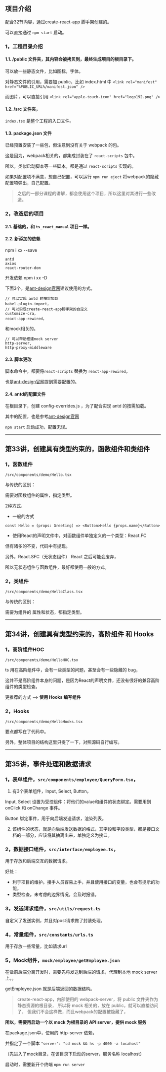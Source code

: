 ## 项目介绍

配合32节内容，通过create-react-app 脚手架创建的。

可以直接通过 `npm start` 启动。

### 1，工程目录介绍

#### 1.1. /public 文件夹，其内容会被拷贝到，最终生成项目的根目录下。

可以放一些静态文件，比如图标，字体。

对静态文件的引用，需要加 public，比如 index.html 中 `<link rel="manifest" href="%PUBLIC_URL%/manifest.json" />`

而图片，可以直接引用 `<link rel="apple-touch-icon" href="logo192.png" />`

#### 1.2. /src 文件夹，

`index.tsx` 是整个工程的入口文件。


#### 1.3. package.json 文件

已经预置安装了一些包，但注意到没有关于 webpack 的包。

这是因为，webpack相关的，都集成封装在了 `react-scripts` 包中。

所以，类似启动脚本等一些脚本，都是通过 `react-scripts` 实现的。

如果对配置项不满意，想自己配置，可以运行 `npm run eject` 将webpack的隐藏配置项弹出，自己配置。


> 之后的一部分课程的讲解，都会使用这个项目，所以这里对其进行一些改造。

### 2，改造后的项目

#### 2.1. 基础的，和 `ts_react_manual` 项目一样。

#### 2.2. 新添加的依赖

npm i xx --save
```
antd
axios
react-router-dom
```

开发依赖 npm i xx -D

下面3个，是[ant-design官网](https://ant.design/docs/react/use-with-create-react-app-cn)建议使用的方式。
```
// 可以实现 antd 的按需加载
babel-plugin-import，
// 可以实现create-react-app脚手架的自定义
customize-cra,
react-app-rewired，
```

和mock相关的。
```
// 可以帮助搭建mock server 
http-server,
http-proxy-middleware
```

#### 2.3. 脚本更改

脚本命令中，都要将`react-scripts` 替换为 `react-app-rewired`，

也是[ant-design官网](https://ant.design/docs/react/use-with-create-react-app-cn)提到需要配置的。


#### 2.4. antd的配置文件

在根目录下，创建 config-overrides.js ，为了配合实现 antd 的按需加载。

其中的配置，也是参考[ant-design官网](https://ant.design/docs/react/use-with-create-react-app-cn)


`npm start` 启动成功，配置无误。

---

## 第33讲，创建具有类型约束的，函数组件和类组件

### 1，函数组件 

`/src/components/demo/Hello.tsx`

与传统的区别：

需要对函数组件的属性，指定类型。

2种方式，

- 一般的方式
```
const Hello = (props: Greeting) => <Button>Hello {props.name}</Button>
```

- 使用React的声明文件中，对函数组件单独定义的一个类型：React.FC

但有诸多的不变，代码中有提现。

另外，React.SFC（无状态组件） React 之后可能会废弃，

所以无状态组件与函数组件，最好都使用一般的方式。


### 2，类组件

`/src/components/demo/HelloClass.tsx`

与传统的区别：

需要为组件的 属性和状态，都指定类型。

---

## 第34讲，创建具有类型约束的，高阶组件 和 Hooks

### 1，高阶组件HOC

`/src/components/demo/HelloHOC.tsx`

ts 用在高阶组件中，会有一些类型的问题，甚至会有一些隐藏的 bug，

这并不是高阶组件本身的问题，是因为React的声明文件，还没有很好的兼容高阶组件的类型检查。

更推荐的方式 --> **使用 Hooks 编写组件**

### 2，Hooks

`/src/components/demo/HelloHooks.tsx`

要点都写在了代码中。

另外，整体项目的结构这里只提了一下，对照源码自行编写。

---

## 第35讲，事件处理和数据请求

### 1，表单组件，`src/components/employee/QueryForm.tsx`，

1. 有3个表单组件，Input, Select, Button，

Input, Select 设置为受控组件：将他们的value和组件的状态绑定。需要用到 onClick 和 onChange 事件。

Button 绑定事件，用于向后端发送请求，渲染列表。

2. 该组件的状态，就是向后端发送数据的格式，其字段和字段类型，都是接口文档的一部分，应该将其抽离出来，单独定义为接口。


### 2，数据接口组件，`src/interface/employee.ts`，

用于存放和后端交互的数据请求。

好处：

- 利于项目的维护。接手人员容易上手，并且使用接口的变量，也会有提示的功能。
- 类型检查。未考虑的边界情况，会及时报错。


### 3，发送请求组件，`src/utils/request.ts`

自定义了发送实例，并且对post请求做了封装处理。


### 4，常量组件，`src/constants/urls.ts`

用于存放一些常量，比如请求url

### 5，Mock组件，`mock/employee/getEmployee.json`

在做前后端分离开发时，需要先将发送到后端的请求，代理到本地 mock server 上。。

getEmployee.json 就是后端返回的数据结构。

> create-react-app，内部使用的 webpack-server，将 public 文件夹作为静态资源的根目录，
所以将 mock 相关的，放在 public，就可以直接访问了，
但我们不会这样做，而且webpack的配置被隐藏了，

**所以，需要再启动一个以 mock 为根目录的 API server，提供 mock 服务**

在package.json中，使用的 http-server 依赖，

并指定了一个脚本 `"server": "cd mock && hs -p 4000 -a locahost"`

（先进入了mock目录，在该目录下启动的server，服务名称 localhost）

启动时，需要新开个终端 `npm run server`